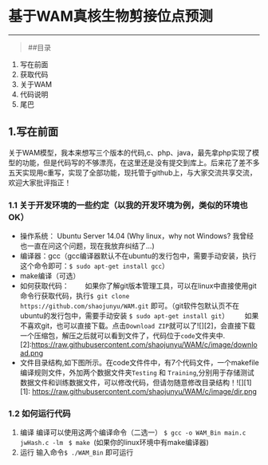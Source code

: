 ﻿# **基于WAM真核生物剪接位点预测**


---

> ##目录
1. 写在前面
2. 获取代码
3. 关于WAM
4. 代码说明
5. 尾巴

##   1.写在前面
关于WAM模型，我本来想写三个版本的代码,c、php、java，最先拿php实现了模型的功能，但是代码写的不够漂亮，在这里还是没有提交到库上。后来花了差不多五天实现用c重写，实现了全部功能，现托管于github上，与大家交流共享交流，欢迎大家批评指正！

### 1.1 关于开发环境的一些约定（以我的开发环境为例，类似的环境也OK）

 * 操作系统： Ubuntu Server 14.04 (Why linux，why not Windows? 我曾经也一直在问这个问题，现在我放弃纠结了...)
 * 编译器：gcc（gcc编译器默认不在ubuntu的发行包中，需要手动安装，执行这个命令即可：``` $ sudo apt-get install gcc ```）
 * make编译（可选）
 * 如何获取代码：
 　　如果你了解git版本管理工具，可以在linux中直接使用git命令行获取代码，执行`$ git clone https://github.com/shaojunyu/WAM.git` 即可。（git软件包默认页不在ubuntu的发行包中，需要手动安装 `$ sudo apt-get install git`）
　　如果不喜欢git，也可以直接下载。点击`Download ZIP`就可以了![][2]，会直接下载一个压缩包，解压之后就可以看到文件了，代码位于`code`文件夹中.
[2]:https://raw.githubusercontent.com/shaojunyu/WAM/c/image/download.png
 * 文件目录结构,如下图所示。在code文件件中，有7个代码文件，一个makefile编译规则文件，外加两个数据文件夹`Testing` 和 `Training`,分别用于存储测试数据文件和训练数据文件，可以修改代码，但请勿随意修改目录结构！![][1]
  [1]: https://raw.githubusercontent.com/shaojunyu/WAM/c/image/dir.png

### 1.2 如何运行代码

 1. 编译 
编译可以使用这两个编译命令（二选一）
`$ gcc -o WAM_Bin main.c jwHash.c -lm `
`$ make `(如果你的linux环境中有make编译器)
 2. 运行
 输入命令`$ ./WAM_Bin` 即可运行
